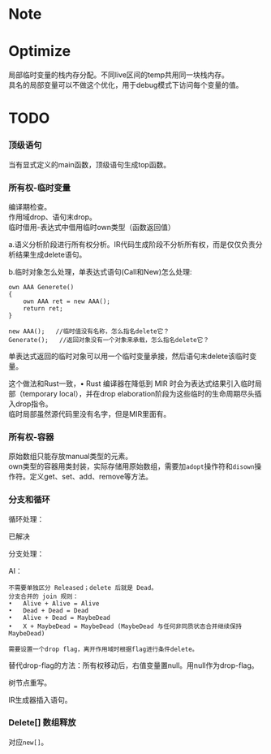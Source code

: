 ﻿
# Note  



# Optimize  

局部临时变量的栈内存分配。不同live区间的temp共用同一块栈内存。  
具名的局部变量可以不做这个优化，用于debug模式下访问每个变量的值。    


# TODO  


### 顶级语句    

当有显式定义的main函数，顶级语句生成top函数。  

### 所有权-临时变量    

编译期检查。  
作用域drop、语句末drop。  
临时借用-表达式中借用临时own类型（函数返回值）    


a.语义分析阶段进行所有权分析。IR代码生成阶段不分析所有权，而是仅仅负责分析结果生成delete语句。  

b.临时对象怎么处理，单表达式语句(Call和New)怎么处理:    
```
own AAA Generete()
{
    own AAA ret = new AAA();
    return ret;
}

new AAA();   //临时值没有名称，怎么指名delete它？    
Generate();   //返回对象没有一个对象来承载，怎么指名delete它？    
```  

单表达式返回的临时对象可以用一个临时变量承接，然后语句末delete该临时变量。    

这个做法和Rust一致，•	Rust 编译器在降低到 MIR 时会为表达式结果引入临时局部（temporary local），并在drop elaboration阶段为这些临时的生命周期尽头插入drop指令。    
临时局部虽然源代码里没有名字，但是MIR里面有。    


### 所有权-容器    

原始数组只能存放manual类型的元素。  
own类型的容器用类封装，实际存储用原始数组，需要加`adopt`操作符和`disown`操作符。定义get、set、add、remove等方法。      



### 分支和循环    

循环处理：  

已解决  

分支处理：  

AI：
```
不需要单独区分 Released；delete 后就是 Dead。
分支合并的 join 规则：
•	Alive + Alive = Alive
•	Dead + Dead = Dead
•	Alive + Dead = MaybeDead
•	X + MaybeDead = MaybeDead (MaybeDead 与任何非同质状态合并继续保持 MaybeDead)

需要设置一个drop flag，离开作用域时根据flag进行条件delete。    
```

替代drop-flag的方法：所有权移动后，右值变量置null。用null作为drop-flag。    

树节点重写。  

IR生成器插入语句。    


### Delete[] 数组释放  

对应`new[]`。  